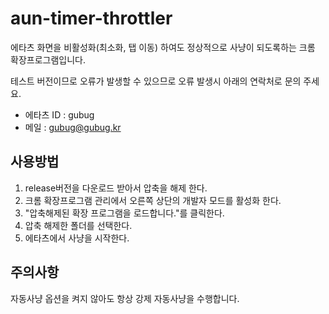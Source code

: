 # aun-timer-throttler

에타츠 화면을 비활성화(최소화, 탭 이동) 하여도 정상적으로 사냥이 되도록하는 크롬 확장프로그램입니다.

테스트 버전이므로 오류가 발생할 수 있으므로 오류 발생시 아래의 연락처로 문의 주세요.

* 에타츠 ID : gubug
* 메일 : gubug@gubug.kr

## 사용방법

1. release버전을 다운로드 받아서 압축을 해제 한다.
2. 크롬 확장프로그램 관리에서 오른쪽 상단의 개발자 모드를 활성화 한다.
3. "압축해제된 확장 프로그램을 로드합니다."를 클릭한다.
4. 압축 해제한 폴더를 선택한다.
5. 에타츠에서 사냥을 시작한다.

## 주의사항
자동사냥 옵션을 켜지 않아도 항상 강제 자동사냥을 수행합니다.
